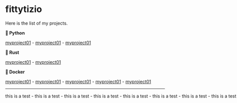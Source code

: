 # fittytizio

Here is the list of my projects.

**:snake: Python**

[myproject01](https://github.com/fittytizio/fittytizio) - [myproject01](https://github.com/fittytizio/fittytizio) - [myproject01](https://github.com/fittytizio/fittytizio)

**:crab: Rust**

[myproject01](https://github.com/fittytizio/fittytizio) - [myproject01](https://github.com/fittytizio/fittytizio)

**:whale: Docker**

[myproject01](https://github.com/fittytizio/fittytizio) - [myproject01](https://github.com/fittytizio/fittytizio) - [myproject01](https://github.com/fittytizio/fittytizio) - [myproject01](https://github.com/fittytizio/fittytizio) - [myproject01](https://github.com/fittytizio/fittytizio)

---

<nobr>this is a test - this is a test - this is a test - this is a test - this is a test - this is a test - this is a test - this is a test - this is a test - this is a test - this is a test - this is a test - this is a test - this is a test - this is a test - this is a test - this is a test</nobr>
